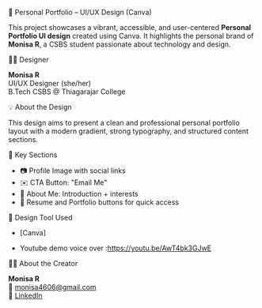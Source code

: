 🎨 Personal Portfolio – UI/UX Design (Canva)

This project showcases a vibrant, accessible, and user-centered **Personal Portfolio UI design** created using Canva. It highlights the personal brand of **Monisa R**, a CSBS student passionate about technology and design.

🧑‍💻 Designer

**Monisa R**  
UI/UX Designer (she/her)  
B.Tech CSBS @ Thiagarajar College

💡 About the Design

This design aims to present a clean and professional personal portfolio layout with a modern gradient, strong typography, and structured content sections.

📌 Key Sections

- 📷 Profile Image with social links  
- ✉️ CTA Button: "Email Me"  
- 🧑 About Me: Introduction + interests  
- 📂 Resume and Portfolio buttons for quick access  

🎨 Design Tool Used

- [Canva]

- Youtube demo voice over :https://youtu.be/AwT4bk3GJwE




🙋‍♀️ About the Creator

**Monisa R**  
📧 monisa4606@gmail.com  
🔗 [LinkedIn](https://www.linkedin.com/in/monisa-r-17a41228b/)  



